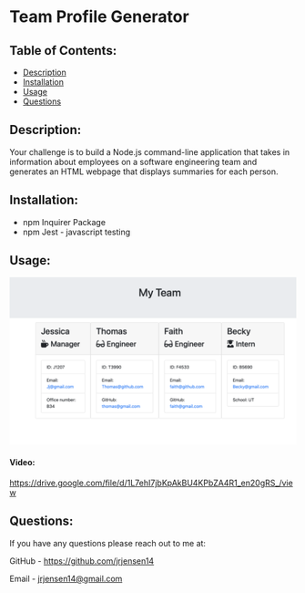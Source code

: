 # Team Profile Generator 

  ## Table of Contents:
  * [Description](#description)
  * [Installation](#installation)
  * [Usage](#usage)
  * [Questions](#questions)

  ## Description:
Your challenge is to build a Node.js command-line application that takes in information about employees on a software engineering team and generates an HTML webpage that displays summaries for each person. 

  ## Installation:
 - npm Inquirer Package 
 - npm Jest - javascript testing 

  ## Usage:
  ![alt text](dist/team-profile.png)

  #### Video:
  https://drive.google.com/file/d/1L7ehI7jbKpAkBU4KPbZA4R1_en20gRS_/view


  ## Questions:
  If you have any questions please reach out to me at:

  GitHub - https://github.com/jrjensen14
  
  Email - jrjensen14@gmail.com




